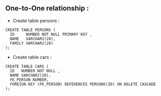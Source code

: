 ## One-to-One relationship :

* Create table persons :
```oracle
CREATE TABLE PERSONS (
  ID     NUMBER NOT NULL PRIMARY KEY ,
  NAME   VARCHAR2(20),
  FAMILY VARCHAR2(20)
);
```

* Create table cars : 

```oracle
CREATE TABLE CARS (
  ID   NUMBER NOT NULL ,
  NAME VARCHAR2(20),
  FK_PERSON NUMBER,
  FOREIGN KEY (FK_PERSON) REFERENCES PERSONS(ID) ON DELETE CASCADE 
);
```